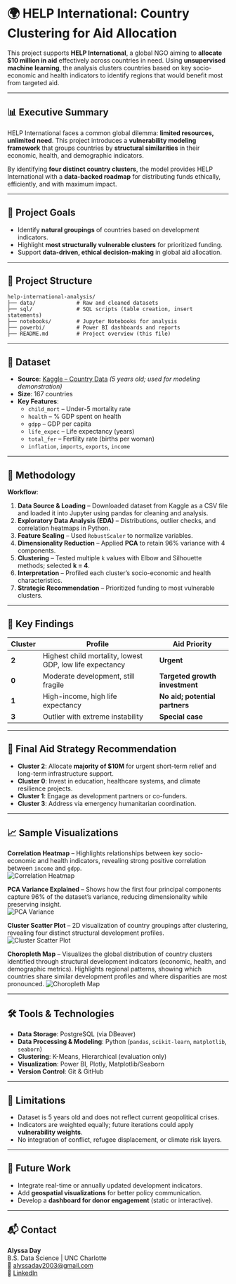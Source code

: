 # 🌍 HELP International: Country Clustering for Aid Allocation

This project supports **HELP International**, a global NGO aiming to **allocate $10 million in aid** effectively across countries in need. Using **unsupervised machine learning**, the analysis clusters countries based on key socio-economic and health indicators to identify regions that would benefit most from targeted aid.

---

## 📊 Executive Summary

HELP International faces a common global dilemma: **limited resources, unlimited need**. This project introduces a **vulnerability modeling framework** that groups countries by **structural similarities** in their economic, health, and demographic indicators.

By identifying **four distinct country clusters**, the model provides HELP International with a **data-backed roadmap** for distributing funds ethically, efficiently, and with maximum impact.

---

## 🎯 Project Goals
- Identify **natural groupings** of countries based on development indicators.
- Highlight **most structurally vulnerable clusters** for prioritized funding.
- Support **data-driven, ethical decision-making** in global aid allocation.

---

## 📂 Project Structure

```
help-international-analysis/
├── data/             # Raw and cleaned datasets
├── sql/              # SQL scripts (table creation, insert statements)
├── notebooks/        # Jupyter Notebooks for analysis
├── powerbi/          # Power BI dashboards and reports
├── README.md         # Project overview (this file)
```

---

## 📂 Dataset
- **Source**: [Kaggle – Country Data](https://www.kaggle.com) *(5 years old; used for modeling demonstration)*
- **Size**: 167 countries
- **Key Features**:
  - `child_mort` – Under-5 mortality rate
  - `health` – % GDP spent on health
  - `gdpp` – GDP per capita
  - `life_expec` – Life expectancy (years)
  - `total_fer` – Fertility rate (births per woman)
  - `inflation`, `imports`, `exports`, `income`

---

## 🧪 Methodology

**Workflow**:
1. **Data Source & Loading** – Downloaded dataset from Kaggle as a CSV file and loaded it into Jupyter using pandas for cleaning and analysis.
2. **Exploratory Data Analysis (EDA)** – Distributions, outlier checks, and correlation heatmaps in Python.
3. **Feature Scaling** – Used `RobustScaler` to normalize variables.
4. **Dimensionality Reduction** – Applied **PCA** to retain 96% variance with 4 components.
5. **Clustering** – Tested multiple `k` values with Elbow and Silhouette methods; selected **k = 4**.
6. **Interpretation** – Profiled each cluster’s socio-economic and health characteristics.
7. **Strategic Recommendation** – Prioritized funding to most vulnerable clusters.

---

## 🧩 Key Findings

| Cluster | Profile | Aid Priority |
|---------|---------|--------------|
| **2** | Highest child mortality, lowest GDP, low life expectancy | **Urgent** |
| **0** | Moderate development, still fragile | **Targeted growth investment** |
| **1** | High-income, high life expectancy | **No aid; potential partners** |
| **3** | Outlier with extreme instability | **Special case** |

---

## 🧭 Final Aid Strategy Recommendation

- **Cluster 2**: Allocate **majority of $10M** for urgent short-term relief and long-term infrastructure support.  
- **Cluster 0**: Invest in education, healthcare systems, and climate resilience projects.  
- **Cluster 1**: Engage as development partners or co-funders.  
- **Cluster 3**: Address via emergency humanitarian coordination.

---

## 📈 Sample Visualizations

**Correlation Heatmap** – Highlights relationships between key socio-economic and health indicators, revealing strong positive correlation between `income` and `gdpp`.  
![Correlation Heatmap](images/help_heatmap.png)

**PCA Variance Explained** – Shows how the first four principal components capture 96% of the dataset’s variance, reducing dimensionality while preserving insight.  
![PCA Variance](images/pca_variance.png)

**Cluster Scatter Plot** – 2D visualization of country groupings after clustering, revealing four distinct structural development profiles.  
![Cluster Scatter Plot](images/country_cluster.png)

**Choropleth Map** – Visualizes the global distribution of country clusters identified through structural development indicators (economic, health, and demographic metrics). Highlights regional patterns, showing which countries share similar development profiles and where disparities are most pronounced.
![Choropleth Map](images/cluster_map.png)

---

## 🛠 Tools & Technologies
- **Data Storage**: PostgreSQL (via DBeaver)
- **Data Processing & Modeling**: Python (`pandas`, `scikit-learn`, `matplotlib`, `seaborn`)
- **Clustering**: K-Means, Hierarchical (evaluation only)
- **Visualization**: Power BI, Plotly, Matplotlib/Seaborn
- **Version Control**: Git & GitHub

---

## 🚧 Limitations
- Dataset is 5 years old and does not reflect current geopolitical crises.
- Indicators are weighted equally; future iterations could apply **vulnerability weights**.
- No integration of conflict, refugee displacement, or climate risk layers.

---

## 🔮 Future Work
- Integrate real-time or annually updated development indicators.
- Add **geospatial visualizations** for better policy communication.
- Develop a **dashboard for donor engagement** (static or interactive).

---

## 📬 Contact

**Alyssa Day**  
B.S. Data Science | UNC Charlotte  
📧 alyssaday2003@gmail.com  
🔗 [LinkedIn](https://www.linkedin.com/in/alyssaday01)
